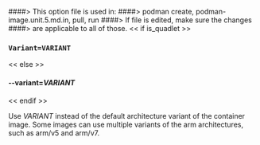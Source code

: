 ####> This option file is used in:
####>   podman create, podman-image.unit.5.md.in, pull, run
####> If file is edited, make sure the changes
####> are applicable to all of those.
<< if is_quadlet >>
### `Variant=VARIANT`
<< else >>
#### **--variant**=*VARIANT*
<< endif >>

Use _VARIANT_ instead of the default architecture variant of the container image. Some images can use multiple variants of the arm architectures, such as arm/v5 and arm/v7.
